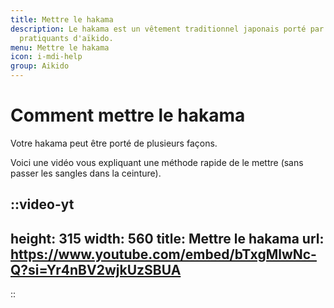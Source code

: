 ```yaml
---
title: Mettre le hakama
description: Le hakama est un vêtement traditionnel japonais porté par les
  pratiquants d'aïkido.
menu: Mettre le hakama
icon: i-mdi-help
group: Aikido
---
```


# Comment mettre le hakama

Votre hakama peut être porté de plusieurs façons.

Voici une vidéo vous expliquant une méthode rapide de le mettre (sans passer les sangles dans la ceinture).

::video-yt
---
height: 315
width: 560
title: Mettre le hakama
url: https://www.youtube.com/embed/bTxgMlwNc-Q?si=Yr4nBV2wjkUzSBUA
---
::
